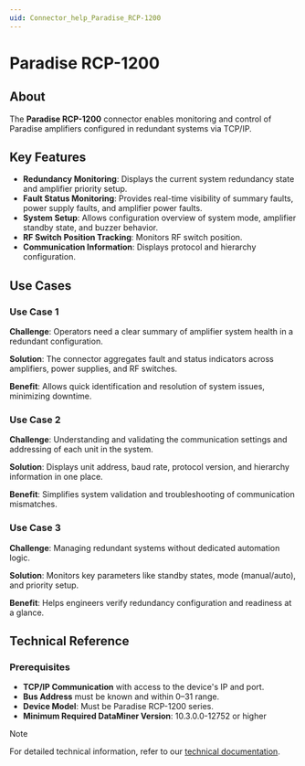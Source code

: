 ```yaml
---
uid: Connector_help_Paradise_RCP-1200
---
```


# Paradise RCP-1200

## About

The **Paradise RCP-1200** connector enables monitoring and control of Paradise amplifiers configured in redundant systems via TCP/IP.

## Key Features

- **Redundancy Monitoring**: Displays the current system redundancy state and amplifier priority setup.
- **Fault Status Monitoring**: Provides real-time visibility of summary faults, power supply faults, and amplifier power faults.
- **System Setup**: Allows configuration overview of system mode, amplifier standby state, and buzzer behavior.
- **RF Switch Position Tracking**: Monitors RF switch position.
- **Communication Information**: Displays protocol and hierarchy configuration.

## Use Cases

### Use Case 1

**Challenge**: Operators need a clear summary of amplifier system health in a redundant configuration.

**Solution**: The connector aggregates fault and status indicators across amplifiers, power supplies, and RF switches.

**Benefit**: Allows quick identification and resolution of system issues, minimizing downtime.

### Use Case 2

**Challenge**: Understanding and validating the communication settings and addressing of each unit in the system.

**Solution**: Displays unit address, baud rate, protocol version, and hierarchy information in one place.

**Benefit**: Simplifies system validation and troubleshooting of communication mismatches.

### Use Case 3

**Challenge**: Managing redundant systems without dedicated automation logic.

**Solution**: Monitors key parameters like standby states, mode (manual/auto), and priority setup.

**Benefit**: Helps engineers verify redundancy configuration and readiness at a glance.

## Technical Reference

### Prerequisites

- **TCP/IP Communication** with access to the device's IP and port.
- **Bus Address** must be known and within 0–31 range.
- **Device Model**: Must be Paradise RCP-1200 series.
- **Minimum Required DataMiner Version**: 10.3.0.0-12752 or higher

> [!NOTE]
> For detailed technical information, refer to our [technical documentation](xref:Connector_help_Paradise_RCP-1200_Technical).